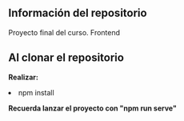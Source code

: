 ## Información del repositorio
Proyecto final del curso. Frontend

## Al clonar el repositorio

<p><b>Realizar:</b></p>
<lu>
    <li>npm install</li>
</lu> 

<b>Recuerda lanzar el proyecto con "npm run serve"</b>
